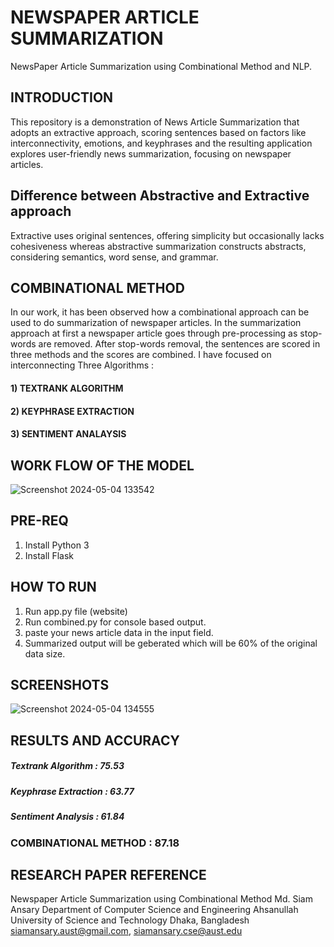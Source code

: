 # NEWSPAPER ARTICLE SUMMARIZATION
NewsPaper Article Summarization using Combinational Method and NLP.
## INTRODUCTION
This repository is a demonstration of News Article Summarization that adopts an extractive approach, scoring sentences based on factors like interconnectivity, emotions, and keyphrases and the resulting application explores user-friendly news summarization, focusing on newspaper articles.
## Difference between Abstractive and Extractive approach
Extractive uses original sentences, offering simplicity but occasionally lacks cohesiveness whereas abstractive summarization constructs abstracts, considering semantics, word sense, and grammar.
## COMBINATIONAL METHOD
In our work, it has been observed how a combinational approach can be used to do summarization of newspaper articles. In the summarization approach at first a newspaper article goes through pre-processing as stop-words are removed. After stop-words removal, the sentences are scored in three methods and the scores are combined.
I have focused on interconnecting Three Algorithms :
#### 1) TEXTRANK ALGORITHM 
#### 2) KEYPHRASE EXTRACTION
#### 3) SENTIMENT ANALAYSIS
## WORK FLOW OF THE MODEL
![Screenshot 2024-05-04 133542](https://github.com/SANJAYS07/News-Summarization/assets/126813962/3816efdf-db3e-46bc-abfb-3d77d0b193b1)
## PRE-REQ
1. Install Python 3
2. Install Flask

## HOW TO RUN
1. Run app.py file (website)
2. Run combined.py for console based output.
3. paste your news article data in the input field.
4. Summarized output will be geberated which will be 60% of the original data size.
   
## SCREENSHOTS 

![Screenshot 2024-05-04 134555](https://github.com/SANJAYS07/News-Summarization/assets/126813962/af266b89-790d-47b8-9908-84af3fec6508)

## RESULTS AND ACCURACY

##### Textrank Algorithm   : 75.53
##### Keyphrase Extraction : 63.77
##### Sentiment Analysis   : 61.84
### COMBINATIONAL METHOD    : 87.18

## RESEARCH PAPER REFERENCE 

Newspaper Article Summarization using Combinational Method
Md. Siam Ansary
Department of Computer Science and Engineering
Ahsanullah University of Science and Technology
Dhaka, Bangladesh
siamansary.aust@gmail.com, siamansary.cse@aust.edu






